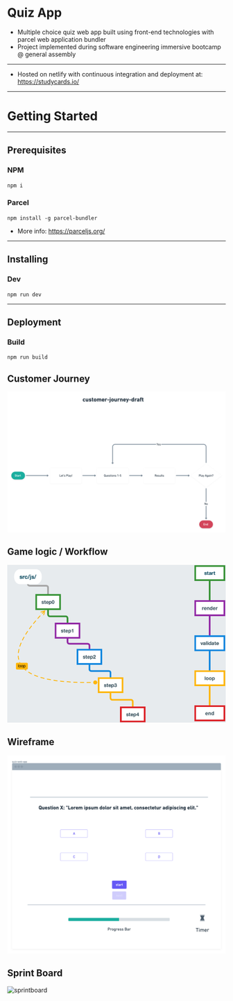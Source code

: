 # Quiz App

- Multiple choice quiz web app built using front-end technologies with parcel web application bundler
- Project implemented during software engineering immersive bootcamp @ general assembly

---

- Hosted on netlify with continuous integration and deployment at: https://studycards.io/

---

# Getting Started

---

## Prerequisites

### NPM

```
npm i
```

### Parcel

```
npm install -g parcel-bundler
```

- More info: https://parceljs.org/

---

## Installing

### Dev

```
npm run dev
```

---

## Deployment

### Build

```
npm run build
```

## Customer Journey

![customer-journey](img/sei-p1-quiz-flowchart.png)

## Game logic / Workflow

![workflow](img/sei-p1-quiz.png)

## Wireframe

![wireframe](img/sei-p1-wireframe.png)

## Sprint Board

![sprintboard](img/sei-p1-sprintboard.png)

